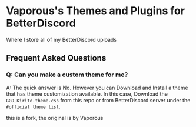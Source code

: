 # Vaporous's Themes and Plugins for BetterDiscord 
Where I store all of my BetterDiscord uploads


## Frequent Asked Questions 

### Q: Can you make a custom theme for me?
A: The quick answer is No. However you can Download and Install a theme that has theme customization available. In this case, Download the `GGO_Kirito.theme.css` from this repo or from BetterDiscord server under the `#official theme list`.

this is a fork, the original is by Vaporous
